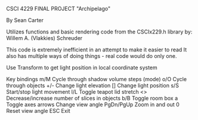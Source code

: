 CSCI 4229 FINAL PROJECT
"Archipelago"

By Sean Carter


Utilizes functions and basic rendering code from the CSCIx229.h library by:
Willem A. (Vlakkies) Schreuder

This code is extremely inefficient in an attempt to make it easier to read
It also has multiple ways of doing things - real code would do only one.

Use Transform to get light position in local coordinate system


Key bindings
  m/M        Cycle through shadow volume steps (mode)
  o/O        Cycle through objects
  +/-        Change light elevation
  []         Change light position
  s/S        Start/stop light movement
  l/L        Toggle teapot lid stretch
  <>         Decrease/increase number of slices in objects
  b/B        Toggle room box
  a          Toggle axes
  arrows     Change view angle
  PgDn/PgUp  Zoom in and out
  0          Reset view angle
  ESC        Exit
